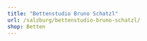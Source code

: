```yaml
---
title: "Bettenstudio Bruno Schatzl"
url: /salzburg/bettenstudio-bruno-schatzl/
shop: Betten
---
```

